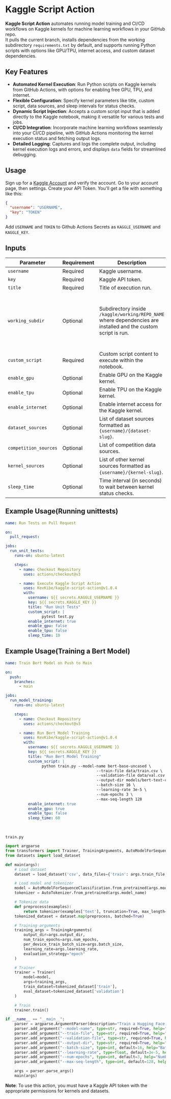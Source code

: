 # Kaggle Script Action

**Kaggle Script Action** automates running model training and CI/CD workflows on Kaggle kernels for machine learning workflows in your GitHub repo. 
<br>
It pulls the current branch, installs dependencies from the working subdirectory `requirements.txt` by default, and supports running Python scripts with options like GPU/TPU, internet access, and custom dataset dependencies.

## Key Features
- **Automated Kernel Execution**: Run Python scripts on Kaggle kernels from GitHub Actions, with options for enabling free GPU, TPU, and internet.
- **Flexible Configuration**: Specify kernel parameters like title, custom script, data sources, and sleep intervals for status checks.
- **Dynamic Script Injection**: Accepts a custom script input that is added directly to the Kaggle notebook, making it versatile for various tests and jobs.
- **CI/CD Integration**: Incorporate machine learning workflows seamlessly into your CI/CD pipeline, with GitHub Actions monitoring the kernel execution status and fetching output logs.
- **Detailed Logging**: Captures and logs the complete output, including kernel execution logs and errors, and displays `data` fields for streamlined debugging.
  
## Usage
Sign up for a [Kaggle Account](https://www.kaggle.com/account/login?phase=startRegisterTab) and verify the account.
Go to your account page, then settings. Create your API Token. You'll get a file with something like this:
```json
{
  "username": "USERNAME",
  "key": "TOKEN"
}
```
Add `USERNAME` and `TOKEN` to Github Actions Secrets as `KAGGLE_USERNAME` and `KAGGLE_KEY`.

## Inputs
| Parameter            | Requirement | Description                                                                                                                                                                                                                      | Default Value                                                                                                                                                                 |
|----------------------|-------------|----------------------------------------------------------------------------------------------------------------------------------------------------------------------------------------------------------------------------------|-------------------------------------------------------------------------------------------------------------------------------------------------------------------------------|
| `username`           | Required    | Kaggle username.                                                                                                                                                                                                                | N/A                                                                                                                                                                           |
| `key`                | Required    | Kaggle API token.                                                                                                                                                                                                               | N/A                                                                                                                                                                           |
| `title`              | Required    | Title of execution run.                                                                                                                                                                                                         | N/A                                                                                                                                                                           |
| `working_subdir`     | Optional    | Subdirectory inside `/kaggle/working/REPO_NAME` where dependencies are installed and the custom script is run.                                                                                                                  | `""` <br>(this executes inside `/kaggle/working/REPO_NAME`) <br><br> Example <br><br> Set `working_subdir: "src"` to execute commands inside `/kaggle/working/REPO_NAME/src`. |
| `custom_script`      | Required    | Custom script content to execute within the notebook.                                                                                                                                                                           | `print('Success')`                                                                                                                                                            |
| `enable_gpu`         | Optional    | Enable GPU on the Kaggle kernel.                                                                                                                                                                                                | `false`                                                                                                                                                                       |
| `enable_tpu`         | Optional    | Enable TPU on the Kaggle kernel.                                                                                                                                                                                                | `false`                                                                                                                                                                       |
| `enable_internet`    | Optional    | Enable internet access for the Kaggle kernel.                                                                                                                                                                                   | `true`                                                                                                                                                                        |
| `dataset_sources`    | Optional    | List of dataset sources formatted as `{username}/{dataset-slug}`.                                                                                                                                                               | N/A                                                                                                                                                                           |
| `competition_sources`| Optional    | List of competition data sources.                                                                                                                                                                                               | N/A                                                                                                                                                                           |
| `kernel_sources`     | Optional    | List of other kernel sources formatted as `{username}/{kernel-slug}`.                                                                                                                                                           | N/A                                                                                                                                                                           |
| `sleep_time`         | Optional    | Time interval (in seconds) to wait between kernel status checks.                                                                                                                                                                | `15`                                                                                                                                                                          |



## Example Usage(Running unittests)

```yaml
name: Run Tests on Pull Request

on:
  pull_request:

jobs:
  run_unit_tests:
    runs-on: ubuntu-latest

    steps:
      - name: Checkout Repository
        uses: actions/checkout@v3

      - name: Execute Kaggle Script Action
        uses: KevKibe/kaggle-script-action@v1.0.4
        with:
          username: ${{ secrets.KAGGLE_USERNAME }}
          key: ${{ secrets.KAGGLE_KEY }}
          title: "Run Unit Tests"
          custom_script: |
                pytest test.py
          enable_internet: true
          enable_gpu: false
          enable_tpu: false
          sleep_time: 10
```
## Example Usage(Training a Bert Model)
```yaml
name: Train Bert Model on Push to Main

on:
  push:
    branches:
      - main

jobs:
  run_model_training:
    runs-on: ubuntu-latest

    steps:
      - name: Checkout Repository
        uses: actions/checkout@v3

      - name: Run Bert Model Training
        uses: KevKibe/kaggle-script-action@v1.0.4
        with:
          username: ${{ secrets.KAGGLE_USERNAME }}
          key: ${{ secrets.KAGGLE_KEY }}
          title: "Run Bert Model Training"
          custom_script: |
                python train.py --model-name bert-base-uncased \
                                        --train-file data/train.csv \
                                        --validation-file data/val.csv \
                                        --output-dir models/bert-text-classifier \
                                        --batch-size 16 \
                                        --learning-rate 3e-5 \
                                        --num-epochs 3 \
                                        --max-seq-length 128
          enable_internet: true
          enable_gpu: true
          enable_tpu: false
          sleep_time: 60
```
<br>

`train.py`
```python
import argparse
from transformers import Trainer, TrainingArguments, AutoModelForSequenceClassification, AutoTokenizer
from datasets import load_dataset

def main(args):
    # Load dataset
    dataset = load_dataset('csv', data_files={'train': args.train_file, 'validation': args.validation_file})

    # Load model and tokenizer
    model = AutoModelForSequenceClassification.from_pretrained(args.model_name)
    tokenizer = AutoTokenizer.from_pretrained(args.model_name)

    # Tokenize data
    def preprocess(examples):
        return tokenizer(examples['text'], truncation=True, max_length=args.max_seq_length)
    tokenized_dataset = dataset.map(preprocess, batched=True)

    # Training arguments
    training_args = TrainingArguments(
        output_dir=args.output_dir,
        num_train_epochs=args.num_epochs,
        per_device_train_batch_size=args.batch_size,
        learning_rate=args.learning_rate,
        evaluation_strategy="epoch"
    )

    # Trainer
    trainer = Trainer(
        model=model,
        args=training_args,
        train_dataset=tokenized_dataset['train'],
        eval_dataset=tokenized_dataset['validation']
    )

    # Train
    trainer.train()

if __name__ == "__main__":
    parser = argparse.ArgumentParser(description="Train a Hugging Face Transformer model for text classification.")
    parser.add_argument("--model-name", type=str, required=True, help="Name of the model to load from Hugging Face.")
    parser.add_argument("--train-file", type=str, required=True, help="Path to the training data file.")
    parser.add_argument("--validation-file", type=str, required=True, help="Path to the validation data file.")
    parser.add_argument("--output-dir", type=str, required=True, help="Directory to save the model.")
    parser.add_argument("--batch-size", type=int, default=16, help="Batch size for training.")
    parser.add_argument("--learning-rate", type=float, default=3e-5, help="Learning rate.")
    parser.add_argument("--num-epochs", type=int, default=3, help="Number of epochs.")
    parser.add_argument("--max-seq-length", type=int, default=128, help="Maximum sequence length for tokenization.")

    args = parser.parse_args()
    main(args)
```



**Note**: To use this action, you must have a Kaggle API token with the appropriate permissions for kernels and datasets.
